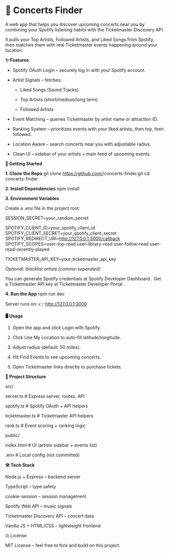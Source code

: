 # 🎵 Concerts Finder

A web app that helps you discover upcoming concerts near you by combining your Spotify listening habits with the Ticketmaster Discovery API.

It pulls your Top Artists, Followed Artists, and Liked Songs from Spotify, then matches them with real Ticketmaster events happening around your location.

**✨ Features**

- Spotify OAuth Login – securely log in with your Spotify account.

- Artist Signals – fetches:

  - Liked Songs (Saved Tracks)

  - Top Artists (short/medium/long term)

  - Followed Artists

- Event Matching – queries Ticketmaster by artist name or attraction ID.

- Ranking System – prioritizes events with your liked artists, then top, then followed.

- Location Aware – search concerts near you with adjustable radius.

- Clean UI – sidebar of your artists + main feed of upcoming events.

**🚀 Getting Started**

**1. Clone the Repo**
git clone https://github.com/<your-username>/concerts-finder.git
cd concerts-finder

**2. Install Dependencies**
npm install

**3. Environment Variables**

Create a .env file in the project root:

SESSION_SECRET=your_random_secret

SPOTIFY_CLIENT_ID=your_spotify_client_id
SPOTIFY_CLIENT_SECRET=your_spotify_client_secret
SPOTIFY_REDIRECT_URI=http://127.0.0.1:3000/callback
SPOTIFY_SCOPES=user-top-read user-library-read user-follow-read user-read-recently-played

TICKETMASTER_API_KEY=your_ticketmaster_api_key

_Optional: blacklist artists (comma-separated)_

You can generate Spotify credentials at Spotify Developer Dashboard
.
Get a Ticketmaster API key at Ticketmaster Developer Portal
.

**4. Run the App**
npm run dev


Server runs on:
👉 http://127.0.0.1:3000

**🖥️ Usage**

1. Open the app and click Login with Spotify.

2. Click Use My Location to auto-fill latitude/longitude.

3. Adjust radius (default: 50 miles).

4. Hit Find Events to see upcoming concerts.

5. Open Ticketmaster links directly to purchase tickets.

**📂 Project Structure**


src/

  server.ts       # Express server, routes, API
  
  spotify.ts      # Spotify OAuth + API helpers
  
  ticketmaster.ts # Ticketmaster API helpers
  
  rank.ts         # Event scoring + ranking logic
  
public/

  index.html      # UI (artists sidebar + events list)
  
  .env              # Local config (not committed)
  

**🛠️ Tech Stack**

Node.js + Express – backend server

TypeScript – type safety

cookie-session – session management

Spotify Web API – music signals

Ticketmaster Discovery API – concert data

Vanilla JS + HTML/CSS – lightweight frontend

⚖️ License

MIT License – feel free to fork and build on this project.
